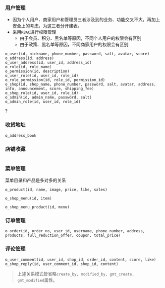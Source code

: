 ### 用户管理
- 因为个人用户、商家用户和管理员三者涉及到的业务、功能交叉不大，再加上安全上的考虑，为这三者分开建表。
- 采用`RBAC`进行权限管理
	- 由于会员、积分、黑名单等原因，不同个人用户的权限会有区别
	- 由于政策、黑名单等原因，不同商家用户的权限会有区别
```
o_user(id, nickname, phone_number, password, salt, avatar, score)
o_address(id, address)
o_user_address(id, user_id, address_id)
o_role(id, role_name)
o_permission(id, description)
o_user_role(id, user_id, role_id)
o_role_permission(id, role_id, permission_id)
o_shop(id, shop_name, phone_number, password, salt, avatar, address, info, announcement, score, shipping_fee)
o_shop_role(id, user_id, role_id)
o_admin(id, admin_name, password, salt)
o_admin_role(id, user_id, role_id)
```
?
### 收货地址
```
o_address_book
```

### 店铺收藏
```

```

### 菜单管理
菜单目录和产品是多对多的关系
```
o_product(id, name, image, price, like, sales)
```
```
o_shop_menu(id, item)
```
```
o_shop_menu_product(id, menu)
```
### 订单管理

```
o_order(id, order_no, user_id, username, phone_number, address, products, full_reduction_offer, coupon, total_price)
```

### 评论管理
```
o_user_comment(id, user_id, shop_id, order_id, content, score, like)
o_shop_reply(id, user_comment_id, shop_id, content)
```


> 上述关系模式皆省略`create_by, modified_by, gmt_create, gmt_modified`属性。

<!--stackedit_data:
eyJoaXN0b3J5IjpbMTA3MzQxMDM1NCwxMzMyNTcxMDMsLTQ5MT
c4MjQzNiwxMDU3NTUxOTg5LDEyMjg1NTA4NDQsLTExMjE5Mzc0
OTksMTk0NDUwODc0NiwtODQwODQ1MjA4LC05NTM3ODk4NDEsLT
E0NzkyOTY1MjksLTExMTIxMDg5MDgsMTQyMDk3NjA4OSwtNzIy
ODA0MjQ1LC0yMTIzODc2MDMxLC0xNzE4MjE0MTUsLTE2OTgwOD
Q5MTQsLTE4NTM2ODEwNDAsMTY0MTk2NzU4MiwyMTE2MTUzMDg2
LC0xOTIxNDIxNjk2XX0=
-->